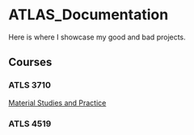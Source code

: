 # ATLAS_Documentation

Here is where I showcase my good and bad projects.

## Courses

### ATLS 3710

[Material Studies and Practice](https://ATLAS_Documentation/html/ATLS3710_Content.html)

### ATLS 4519
